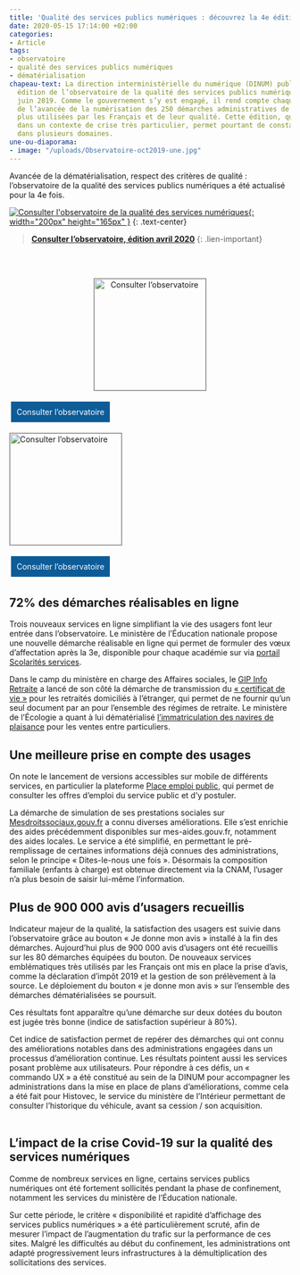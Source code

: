 ```yaml
---
title: 'Qualité des services publics numériques : découvrez la 4e édition de l’observatoire'
date: 2020-05-15 17:14:00 +02:00
categories:
- Article
tags:
- observatoire
- qualité des services publics numériques
- dématérialisation
chapeau-text: La direction interministérielle du numérique (DINUM) publie la quatrième
  édition de l’observatoire de la qualité des services publics numériques, lancé en
  juin 2019. Comme le gouvernement s’y est engagé, il rend compte chaque trimestre
  de l’avancée de la numérisation des 250 démarches administratives de l’État les
  plus utilisées par les Français et de leur qualité. Cette édition, qui s’inscrit
  dans un contexte de crise très particulier, permet pourtant de constater des progrès
  dans plusieurs domaines.
une-ou-diaporama:
- image: "/uploads/Observatoire-oct2019-une.jpg"
---
```


<style>
.button {
background-color: #0d5c98;
border: 1px solid white;
color: white;
padding: 10px 10px;
text-align: center;
text-decoration: none;
display: inline-block;
font-style: normal;
margin: 4px 2px;
cursor: pointer;
}
</style>
Avancée de la dématérialisation, respect des critères de qualité : l’observatoire de la qualité des services publics numériques a été actualisé pour la 4e fois.

[![Consulter l'observatoire de la qualité des services numériques](/uploads/observatoire_avril_2020.png){: width="200px" height="165px" }](https://observatoire.numerique.gouv.fr/)
{: .text-center}
> **[Consulter l’observatoire, édition avril 2020](https://observatoire.numerique.gouv.fr/)**
{: .lien-important}
<br>
<br>

<p align="center"><a href="https://observatoire.numerique.gouv.fr/"><img src="/uploads/observatoire_avril_2020.png" width="200" style="border:1px solid gray" align="center" alt="Consulter l’observatoire"/></a></p>
<a href="https://observatoire.numerique.gouv.fr/" class="button">Consulter l’observatoire</a>

<a href="https://observatoire.numerique.gouv.fr/"><img src="/uploads/observatoire_avril_2020.png" width="200" style="border:1px solid gray" align="center" alt="Consulter l’observatoire"/>
</a>

<a href="https://observatoire.numerique.gouv.fr/" class="button">Consulter l’observatoire</a>

## 72% des démarches réalisables en ligne

Trois nouveaux services en ligne simplifiant la vie des usagers font leur entrée dans l’observatoire. Le ministère de l’Éducation nationale propose une nouvelle démarche réalisable en ligne qui permet de formuler des vœux d’affectation après la 3e, disponible pour chaque académie sur via [portail Scolarités services](https://www.education.gouv.fr/accedez-au-portail-scolarite-services-de-votre-academie-5222).

Dans le camp du ministère en charge des Affaires sociales, le [GIP Info Retraite](https://www.info-retraite.fr/portail-services/#/login) a lancé de son côté la démarche de transmission du [« certificat de vie »](https://www.info-retraite.fr/portail-info/sites/PortailInformationnel/home/actualites-1/votre-retraite-a-letranger-simpl.html) pour les retraités domiciliés à l’étranger, qui permet de ne fournir qu’un seul document par an pour l’ensemble des régimes de retraite. Le ministère de l’Écologie a quant à lui dématérialisé [l’immatriculation des navires de plaisance](https://www.demarches-plaisance.gouv.fr/puma-plaisancier/) pour les ventes entre particuliers.
<br>

## Une meilleure prise en compte des usages

On note le lancement de versions accessibles sur mobile de différents services, en particulier la plateforme [Place emploi public](https://www.place-emploi-public.gouv.fr/), qui permet de consulter les offres d’emploi du service public et d’y postuler.

La démarche de simulation de ses prestations sociales sur [Mesdroitssociaux.gouv.fr](https://mesdroitssociaux.gouv.fr) a connu diverses améliorations. Elle s’est enrichie des aides précédemment disponibles sur mes-aides.gouv.fr, notamment des aides locales. Le service a été simplifié, en permettant le pré-remplissage de certaines informations déjà connues des administrations, selon le principe « Dites-le-nous une fois ». Désormais la composition familiale (enfants à charge) est obtenue directement via la CNAM, l’usager n’a plus besoin de saisir lui-même l’information.
<br>


## Plus de 900 000 avis d’usagers recueillis

Indicateur majeur de la qualité, la satisfaction des usagers est suivie dans l’observatoire grâce au bouton « Je donne mon avis » installé à la fin des démarches. Aujourd’hui plus de 900 000 avis d’usagers ont été recueillis sur les 80 démarches équipées du bouton. De nouveaux services emblématiques très utilisés par les Français ont mis en place la prise d’avis, comme la déclaration d’impôt 2019 et la gestion de son prélèvement à la source. Le déploiement du bouton « je donne mon avis » sur l’ensemble des démarches dématérialisées se poursuit.

Ces résultats font apparaître qu’une démarche sur deux dotées du bouton est jugée très bonne (indice de satisfaction supérieur à 80%).

Cet indice de satisfaction permet de repérer des démarches qui ont connu des améliorations notables dans des administrations engagées dans un processus d’amélioration continue. Les résultats pointent aussi les services posant problème aux utilisateurs. Pour répondre à ces défis, un « commando UX » a été constitué au sein de la DINUM pour accompagner les administrations dans la mise en place de plans d’améliorations, comme cela a été fait pour Histovec, le service du ministère de l’Intérieur permettant de consulter l’historique du véhicule, avant sa cession / son acquisition.
<br>
<br>

## L’impact de la crise Covid-19 sur la qualité des services numériques

Comme de nombreux services en ligne, certains services publics numériques ont été fortement sollicités pendant la phase de confinement, notamment les services du ministère de l’Éducation nationale.

Sur cette période, le critère « disponibilité et rapidité d’affichage des services publics numériques » a été particulièrement scruté, afin de mesurer l’impact de l’augmentation du trafic sur la performance de ces sites. Malgré les difficultés au début du confinement, les administrations ont adapté progressivement leurs infrastructures à la démultiplication des sollicitations des services.